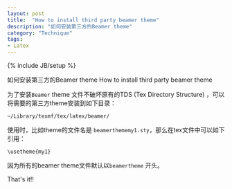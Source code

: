```yaml
---
layout: post
title:  "How to install third party beamer theme"
description: "如何安装第三方的Beamer theme"
category: "Technique"
tags:
- Latex
---
```

{% include JB/setup %} 

如何安装第三方的Beamer theme
How to install third party beamer theme 


为了安装`Beamer` theme 文件不破坏原有的TDS (Tex Directory Structure) ，可以将需要的第三方theme安装到如下目录：

    ~/Library/texmf/tex/latex/beamer/


使用时，比如theme的文件名是 `beamerthememy1.sty`，那么在tex文件中可以如下引用：
    
    \usetheme{my1}

因为所有的beamer theme文件默认以`beamertheme` 开头。


That's it!!
